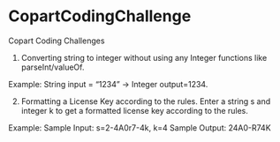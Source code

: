 # CopartCodingChallenge
Copart Coding Challenges
1) Converting string to integer without using any Integer functions
like parseInt/valueOf.

Example:
String input = “1234” -> Integer output=1234.

2) Formatting a License Key according to the rules.
Enter a string s and integer k to get a formatted license key according
to the rules.

Example:
Sample Input: s=2-4A0r7-4k, k=4
Sample Output: 24A0-R74K
